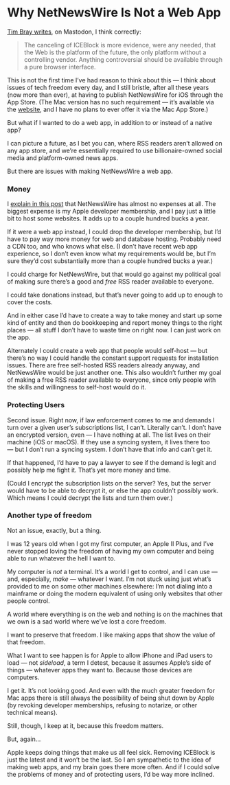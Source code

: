 # Why NetNewsWire Is Not a Web App

[Tim Bray writes](https://indieweb.social/@timbray@cosocial.ca/115311601617081367), on Mastodon, I think correctly:

> The canceling of ICEBlock is more evidence, were any needed, that the Web is the platform of the future, the only platform without a controlling vendor.  Anything controversial should be available through a pure browser interface.

This is not the first time I’ve had reason to think about this — I think about issues of tech freedom every day, and I still bristle, after all these years (now more than ever), at having to publish NetNewsWire for iOS through the App Store. (The Mac version has no such requirement — it’s available via the [website](https://netnewswire.com/), and I have no plans to ever offer it via the Mac App Store.)

But what if I wanted to do a web app, in addition to or instead of a native app?

I can picture a future, as I bet you can, where RSS readers aren’t allowed on any app store, and we’re essentially required to use billionaire-owned social media and platform-owned news apps.

But there are issues with making NetNewsWire a web app.

### Money

I [explain in this post](https://inessential.com/2023/02/20/on_not_taking_money_for_netnewswire.html) that NetNewsWire has almost no expenses at all. The biggest expense is my Apple developer membership, and I pay just a little bit to host some websites. It adds up to a couple hundred bucks a year.

If it were a web app instead, I could drop the developer membership, but I’d have to pay way more money for web and database hosting. Probably need a CDN too, and who knows what else. (I don’t have recent web app experience, so I don’t even know what my requirements would be, but I’m sure they’d cost substantially more than a couple hundred bucks a year.)

I could charge for NetNewsWire, but that would go against my political goal of making sure there’s a good and *free* RSS reader available to everyone.

I could take donations instead, but that’s never going to add up to enough to cover the costs.

And in either case I’d have to create a way to take money and start up some kind of entity and then do bookkeeping and report money things to the right places — all stuff I don’t have to waste time on right now. I can just work on the app.

Alternately I could create a web app that people would self-host — but there’s no way I could handle the constant support requests for installation issues. There are free self-hosted RSS readers already anyway, and NetNewsWire would be just another one. This also wouldn’t further my goal of making a free RSS reader available to everyone, since only people with the skills and willingness to self-host would do it.

### Protecting Users

Second issue. Right now, if law enforcement comes to me and demands I turn over a given user’s subscriptions list, I can’t. Literally can’t. I don’t have an encrypted version, even — I have nothing at all. The list lives on their machine (iOS or macOS). If they use a syncing system, it lives there too — but I don’t run a syncing system. I don’t have that info and can’t get it.

If that happened, I’d have to pay a lawyer to see if the demand is legit and possibly help me fight it. That’s yet more money and time.

(Could I encrypt the subscription lists on the server? Yes, but the server would have to be able to decrypt it, or else the app couldn’t possibly work. Which means I could decrypt the lists and turn them over.)

### Another type of freedom

Not an issue, exactly, but a thing.

I was 12 years old when I got my first computer, an Apple II Plus, and I’ve never stopped loving the freedom of having my own computer and being able to run whatever the hell I want to.

My computer is *not* a terminal. It’s a world I get to control, and I can use — and, especially, *make* — whatever I want. I’m not stuck using just what’s provided to me on some other machines elsewhere: I’m not dialing into a mainframe or doing the modern equivalent of using only websites that other people control.

A world where everything is on the web and nothing is on the machines that we own is a sad world where we’ve lost a core freedom.

I want to preserve that freedom. I like making apps that show the value of that freedom.

What I want to see happen is for Apple to allow iPhone and iPad users to load — not *sideload*, a term I detest, because it assumes Apple’s side of things — whatever apps they want to. Because those devices are computers.

I get it. It’s not looking good. And even with the much greater freedom for Mac apps there is still always the possibility of being shut down by Apple (by revoking developer memberships, refusing to notarize, or other technical means).

Still, though, I keep at it, because this freedom matters.

But, again…

Apple keeps doing things that make us all feel sick. Removing ICEBlock is just the latest and it won’t be the last. So I am sympathetic to the idea of making web apps, and my brain goes there more often. And if I could solve the problems of money and of protecting users, I’d be way more inclined.
